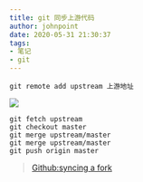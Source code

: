 ```yaml
---
title: git 同步上游代码
author: johnpoint
date: 2020-05-31 21:30:37
tags:
- 笔记
- git
---
```


```
git remote add upstream 上游地址
```
![](https://cdn.lvcshu.info/img/20200531001.jpg)

```
git fetch upstream
git checkout master
git merge upstream/master
git merge upstream/master
git push origin master
```

> [Github:syncing a fork](https://help.github.com/en/github/collaborating-with-issues-and-pull-requests/syncing-a-fork)